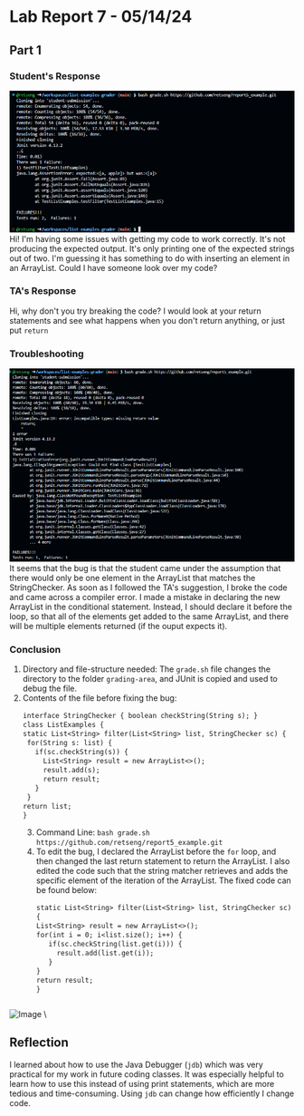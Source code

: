 # Lab Report 7 - 05/14/24
## Part 1
### Student's Response
![Image](report5_initial.png) \
Hi! I'm having some issues with getting my code to work correctly. It's not producing the expected output.
It's only printing one of the expected strings out of two. I'm guessing it has something to do with inserting 
an element in an ArrayList. Could I have someone look over my code?
### TA's Response
Hi, why don't you try breaking the code? I would look at your return statements and see what happens when
you don't return anything, or just put ```return```
### Troubleshooting
![Image](report5_2.png) \
It seems that the bug is that the student came under the assumption that there would only be one element in
the ArrayList that matches the StringChecker. As soon as I followed the TA's suggestion, I broke the code
and came across a compiler error. I made a mistake in declaring the new ArrayList in the conditional statement.
Instead, I should declare it before the loop, so that all of the elements get added to the same ArrayList,
and there will be multiple elements returned (if the ouput expects it).
### Conclusion
1. Directory and file-structure needed: The ```grade.sh``` file changes the directory to the folder ```grading-area```,
   and JUnit is copied and used to debug the file.
3. Contents of the file before fixing the bug:
   ```
   interface StringChecker { boolean checkString(String s); }
   class ListExamples {
   static List<String> filter(List<String> list, StringChecker sc) {
    for(String s: list) {
      if(sc.checkString(s)) {
        List<String> result = new ArrayList<>();
        result.add(s);
        return result;
      }
    }
   return list;
   }
   ```
   3. Command Line: ```bash grade.sh https://github.com/retseng/report5_example.git```
   4. To edit the bug, I declared the ArrayList before the ```for``` loop, and then changed the last return
      statement to return the ArrayList. I also edited the code such that the string matcher retrieves and
      adds the specific element of the iteration of the ArrayList. The fixed code can be found below:
         ```
         static List<String> filter(List<String> list, StringChecker sc) {
         List<String> result = new ArrayList<>();
         for(int i = 0; i<list.size(); i++) {
            if(sc.checkString(list.get(i))) {
              result.add(list.get(i));
            }
         }
         return result;
        }
   ``` And the output:
![Image](report5_3.png) \

## Reflection
I learned about how to use the Java Debugger (```jdb```) which was very practical for my work in future
coding classes. It was especially helpful to learn how to use this instead of using print statements,
which are more tedious and time-consuming. Using ```jdb``` can change how efficiently I change code.



   
